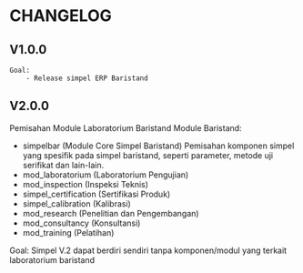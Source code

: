 # CHANGELOG

## V1.0.0

    Goal:
        - Release simpel ERP Baristand

## V2.0.0

Pemisahan Module Laboratorium Baristand
Module Baristand:

- simpelbar (Module Core Simpel Baristand)
  Pemisahan komponen simpel yang spesifik pada simpel baristand, seperti parameter, metode uji serifikat dan lain-lain.
- mod_laboratorium (Laboratorium Pengujian)
- mod_inspection (Inspeksi Teknis)
- simpel_certification (Sertifikasi Produk)
- simpel_calibration (Kalibrasi)
- mod_research (Penelitian dan Pengembangan)
- mod_consultancy (Konsultansi)
- mod_training (Pelatihan)

Goal:
    Simpel V.2 dapat berdiri sendiri tanpa komponen/modul yang terkait laboratorium baristand
